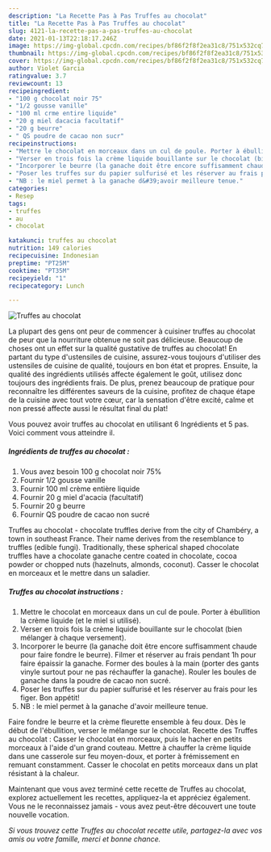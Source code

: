 ```yaml
---
description: "La Recette Pas à Pas Truffes au chocolat"
title: "La Recette Pas à Pas Truffes au chocolat"
slug: 4121-la-recette-pas-a-pas-truffes-au-chocolat
date: 2021-01-13T22:18:17.246Z
image: https://img-global.cpcdn.com/recipes/bf86f2f8f2ea31c8/751x532cq70/truffes-au-chocolat-photo-principale-de-la-recette.jpg
thumbnail: https://img-global.cpcdn.com/recipes/bf86f2f8f2ea31c8/751x532cq70/truffes-au-chocolat-photo-principale-de-la-recette.jpg
cover: https://img-global.cpcdn.com/recipes/bf86f2f8f2ea31c8/751x532cq70/truffes-au-chocolat-photo-principale-de-la-recette.jpg
author: Violet Garcia
ratingvalue: 3.7
reviewcount: 13
recipeingredient:
- "100 g chocolat noir 75"
- "1/2 gousse vanille"
- "100 ml crme entire liquide"
- "20 g miel dacacia facultatif"
- "20 g beurre"
- " QS poudre de cacao non sucr"
recipeinstructions:
- "Mettre le chocolat en morceaux dans un cul de poule. Porter à ébullition la crème liquide (et le miel si utilisé)."
- "Verser en trois fois la crème liquide bouillante sur le chocolat (bien mélanger à chaque versement)."
- "Incorporer le beurre (la ganache doit être encore suffisamment chaude pour faire fondre le beurre). Filmer et réserver au frais pendant 1h pour faire épaissir la ganache. Former des boules à la main (porter des gants vinyle surtout pour ne pas réchauffer la ganache). Rouler les boules de ganache dans la poudre de cacao non sucré."
- "Poser les truffes sur du papier sulfurisé et les réserver au frais pour les figer. Bon appétit!"
- "NB : le miel permet à la ganache d&#39;avoir meilleure tenue."
categories:
- Resep
tags:
- truffes
- au
- chocolat

katakunci: truffes au chocolat 
nutrition: 149 calories
recipecuisine: Indonesian
preptime: "PT25M"
cooktime: "PT35M"
recipeyield: "1"
recipecategory: Lunch

---
```



![Truffes au chocolat](https://img-global.cpcdn.com/recipes/bf86f2f8f2ea31c8/751x532cq70/truffes-au-chocolat-photo-principale-de-la-recette.jpg)

La plupart des gens ont peur de commencer à cuisiner truffes au chocolat de peur que la nourriture obtenue ne soit pas délicieuse. Beaucoup de choses ont un effet sur la qualité gustative de truffes au chocolat! En partant du type d'ustensiles de cuisine, assurez-vous toujours d'utiliser des ustensiles de cuisine de qualité, toujours en bon état et propres. Ensuite, la qualité des ingrédients utilisés affecte également le goût, utilisez donc toujours des ingrédients frais. De plus, prenez beaucoup de pratique pour reconnaître les différentes saveurs de la cuisine, profitez de chaque étape de la cuisine avec tout votre cœur, car la sensation d'être excité, calme et non pressé affecte aussi le résultat final du plat!

<!--inarticleads1-->

Vous pouvez avoir truffes au chocolat en utilisant 6 Ingrédients et 5 pas. Voici comment vous atteindre il.

##### Ingrédients de truffes au chocolat :

1. Vous avez besoin 100 g chocolat noir 75%
1. Fournir 1/2 gousse vanille
1. Fournir 100 ml crème entière liquide
1. Fournir 20 g miel d&#39;acacia (facultatif)
1. Fournir 20 g beurre
1. Fournir  QS poudre de cacao non sucré


Truffes au chocolat - chocolate truffles derive from the city of Chambéry, a town in southeast France. Their name derives from the resemblance to truffles (edible fungi). Traditionally, these spherical shaped chocolate truffles have a chocolate ganache centre coated in chocolate, cocoa powder or chopped nuts (hazelnuts, almonds, coconut). Casser le chocolat en morceaux et le mettre dans un saladier. 

<!--inarticleads2-->

##### Truffes au chocolat instructions :

1. Mettre le chocolat en morceaux dans un cul de poule. Porter à ébullition la crème liquide (et le miel si utilisé).
1. Verser en trois fois la crème liquide bouillante sur le chocolat (bien mélanger à chaque versement).
1. Incorporer le beurre (la ganache doit être encore suffisamment chaude pour faire fondre le beurre). Filmer et réserver au frais pendant 1h pour faire épaissir la ganache. Former des boules à la main (porter des gants vinyle surtout pour ne pas réchauffer la ganache). Rouler les boules de ganache dans la poudre de cacao non sucré.
1. Poser les truffes sur du papier sulfurisé et les réserver au frais pour les figer. Bon appétit!
1. NB : le miel permet à la ganache d&#39;avoir meilleure tenue.


Faire fondre le beurre et la crème fleurette ensemble à feu doux. Dès le début de l&#39;ébullition, verser le mélange sur le chocolat. Recette des Truffes au chocolat : Casser le chocolat en morceaux, puis le hacher en petits morceaux à l&#39;aide d&#39;un grand couteau. Mettre à chauffer la crème liquide dans une casserole sur feu moyen-doux, et porter à frémissement en remuant constamment. Casser le chocolat en petits morceaux dans un plat résistant à la chaleur. 

<!--inarticleads1-->

<p>
Maintenant que vous avez terminé cette recette de Truffes au chocolat, explorez actuellement les recettes, appliquez-la et appréciez également. Vous ne le reconnaissez jamais - vous avez peut-être découvert une toute nouvelle vocation.
</p>

<p>
<i>Si vous trouvez cette Truffes au chocolat recette utile, partagez-la avec vos amis ou votre famille, merci et bonne chance.</i>
</p>
